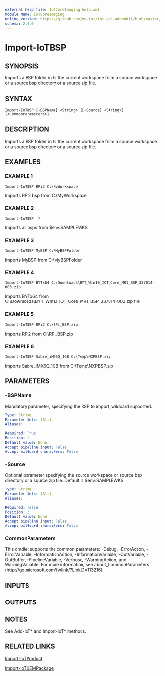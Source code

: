 ```yaml
---
external help file: IoTCoreImaging-help.xml
Module Name: IoTCoreImaging
online version: https://github.com/ms-iot/iot-adk-addonkit/blob/master/Tools/IoTCoreImaging/Docs/Import-IoTBSP.md
schema: 2.0.0
---
```


# Import-IoTBSP

## SYNOPSIS
Imports a BSP folder in to the current workspace from a source workspace or a source bsp directory or a source zip file.

## SYNTAX

```
Import-IoTBSP [-BSPName] <String> [[-Source] <String>] [<CommonParameters>]
```

## DESCRIPTION
Imports a BSP folder in to the current workspace from a source workspace or a source bsp directory or a source zip file.

## EXAMPLES

### EXAMPLE 1
```
Import-IoTBSP RPi2 C:\MyWorkspace
```

Imports RPi2 bsp from C:\MyWorkspace

### EXAMPLE 2
```
Import-IoTBSP  *
```

Imports all bsps from $env:SAMPLEWKS

### EXAMPLE 3
```
Import-IoTBSP MyBSP C:\MyBSPFolder
```

Imports MyBSP from C:\MyBSPFolder

### EXAMPLE 4
```
Import-IoTBSP BYTx64 C:\Downloads\BYT_Win10_IOT_Core_MR1_BSP_337014-003.zip
```

Imports BYTx64 from C:\Downloads\BYT_Win10_IOT_Core_MR1_BSP_337014-003.zip file

### EXAMPLE 5
```
Import-IoTBSP RPi2 C:\RPi_BSP.zip
```

Imports RPi2 from C:\RPi_BSP.zip

### EXAMPLE 6
```
Import-IoTBSP Sabre_iMX6Q_1GB C:\Temp\NXPBSP.zip
```

Imports Sabre_iMX6Q_1GB from C:\Temp\NXPBSP.zip

## PARAMETERS

### -BSPName
Mandatory parameter, specifying the BSP to import, wildcard supported.

```yaml
Type: String
Parameter Sets: (All)
Aliases:

Required: True
Position: 1
Default value: None
Accept pipeline input: False
Accept wildcard characters: False
```

### -Source
Optional parameter specifying the source workspace or source bsp directory or a source zip file.
Default is $env:SAMPLEWKS

```yaml
Type: String
Parameter Sets: (All)
Aliases:

Required: False
Position: 2
Default value: None
Accept pipeline input: False
Accept wildcard characters: False
```

### CommonParameters
This cmdlet supports the common parameters: -Debug, -ErrorAction, -ErrorVariable, -InformationAction, -InformationVariable, -OutVariable, -OutBuffer, -PipelineVariable, -Verbose, -WarningAction, and -WarningVariable.
For more information, see about_CommonParameters (http://go.microsoft.com/fwlink/?LinkID=113216).

## INPUTS

## OUTPUTS

## NOTES
See Add-IoT* and Import-IoT* methods.

## RELATED LINKS

[Import-IoTProduct](Import-IoTProduct.md)

[Import-IoTOEMPackage](Import-IoTOEMPackage.md)

